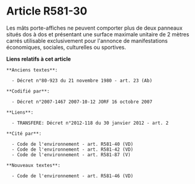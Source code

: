 # Article R581-30

Les mâts porte-affiches ne peuvent comporter plus de deux panneaux situés dos à dos et présentant une surface maximale
unitaire de 2 mètres carrés utilisable exclusivement pour l'annonce de manifestations économiques, sociales, culturelles ou
sportives.

**Liens relatifs à cet article**

	**Anciens textes**:

	  - Décret n°80-923 du 21 novembre 1980 - art. 23 (Ab)

	**Codifié par**:

	  - Décret n°2007-1467 2007-10-12 JORF 16 octobre 2007

	**Liens**:

	  - TRANSFERE: Décret n°2012-118 du 30 janvier 2012 - art. 2

	**Cité par**:

	  - Code de l'environnement - art. R581-40 (VD)
	  - Code de l'environnement - art. R581-42 (VD)
	  - Code de l'environnement - art. R581-87 (V)

	**Nouveaux textes**:

	  - Code de l'environnement - art. R581-46 (VD)
